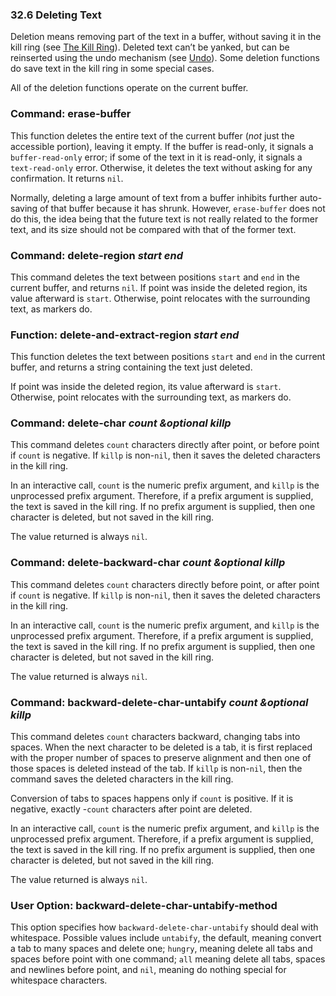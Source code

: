 

### 32.6 Deleting Text

Deletion means removing part of the text in a buffer, without saving it in the kill ring (see [The Kill Ring](The-Kill-Ring.html)). Deleted text can’t be yanked, but can be reinserted using the undo mechanism (see [Undo](Undo.html)). Some deletion functions do save text in the kill ring in some special cases.

All of the deletion functions operate on the current buffer.

### Command: **erase-buffer**

This function deletes the entire text of the current buffer (*not* just the accessible portion), leaving it empty. If the buffer is read-only, it signals a `buffer-read-only` error; if some of the text in it is read-only, it signals a `text-read-only` error. Otherwise, it deletes the text without asking for any confirmation. It returns `nil`.

Normally, deleting a large amount of text from a buffer inhibits further auto-saving of that buffer because it has shrunk. However, `erase-buffer` does not do this, the idea being that the future text is not really related to the former text, and its size should not be compared with that of the former text.

### Command: **delete-region** *start end*

This command deletes the text between positions `start` and `end` in the current buffer, and returns `nil`. If point was inside the deleted region, its value afterward is `start`. Otherwise, point relocates with the surrounding text, as markers do.

### Function: **delete-and-extract-region** *start end*

This function deletes the text between positions `start` and `end` in the current buffer, and returns a string containing the text just deleted.

If point was inside the deleted region, its value afterward is `start`. Otherwise, point relocates with the surrounding text, as markers do.

### Command: **delete-char** *count \&optional killp*

This command deletes `count` characters directly after point, or before point if `count` is negative. If `killp` is non-`nil`, then it saves the deleted characters in the kill ring.

In an interactive call, `count` is the numeric prefix argument, and `killp` is the unprocessed prefix argument. Therefore, if a prefix argument is supplied, the text is saved in the kill ring. If no prefix argument is supplied, then one character is deleted, but not saved in the kill ring.

The value returned is always `nil`.

### Command: **delete-backward-char** *count \&optional killp*

This command deletes `count` characters directly before point, or after point if `count` is negative. If `killp` is non-`nil`, then it saves the deleted characters in the kill ring.

In an interactive call, `count` is the numeric prefix argument, and `killp` is the unprocessed prefix argument. Therefore, if a prefix argument is supplied, the text is saved in the kill ring. If no prefix argument is supplied, then one character is deleted, but not saved in the kill ring.

The value returned is always `nil`.

### Command: **backward-delete-char-untabify** *count \&optional killp*

This command deletes `count` characters backward, changing tabs into spaces. When the next character to be deleted is a tab, it is first replaced with the proper number of spaces to preserve alignment and then one of those spaces is deleted instead of the tab. If `killp` is non-`nil`, then the command saves the deleted characters in the kill ring.

Conversion of tabs to spaces happens only if `count` is positive. If it is negative, exactly -`count` characters after point are deleted.

In an interactive call, `count` is the numeric prefix argument, and `killp` is the unprocessed prefix argument. Therefore, if a prefix argument is supplied, the text is saved in the kill ring. If no prefix argument is supplied, then one character is deleted, but not saved in the kill ring.

The value returned is always `nil`.

### User Option: **backward-delete-char-untabify-method**

This option specifies how `backward-delete-char-untabify` should deal with whitespace. Possible values include `untabify`, the default, meaning convert a tab to many spaces and delete one; `hungry`, meaning delete all tabs and spaces before point with one command; `all` meaning delete all tabs, spaces and newlines before point, and `nil`, meaning do nothing special for whitespace characters.
